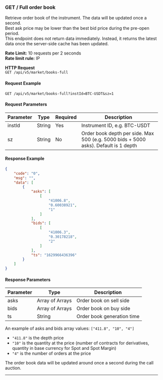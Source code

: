 ### GET / Full order book

Retrieve order book of the instrument. The data will be updated once a second.  
Best ask price may be lower than the best bid price during the pre-open period.  
This endpoint does not return data immediately. Instead, it returns the latest data once the server-side cache has been updated.

**Rate Limit:** 10 requests per 2 seconds  
**Rate limit rule:** IP

**HTTP Request**  
`GET /api/v5/market/books-full`

#### Request Example

```
GET /api/v5/market/books-full?instId=BTC-USDT&sz=1
```

#### Request Parameters

| Parameter | Type   | Required | Description                                   |
| --------- | ------ | -------- | --------------------------------------------- |
| instId    | String | Yes      | Instrument ID, e.g. BTC-USDT                   |
| sz        | String | No       | Order book depth per side. Max 500 (e.g. 5000 bids + 5000 asks). Default is 1 depth |

#### Response Example

```json
{
    "code": "0",
    "msg": "",
    "data": [
        {
            "asks": [
                [
                    "41006.8",
                    "0.60038921",
                    "1"
                ]
            ],
            "bids": [
                [
                    "41006.3",
                    "0.30178218",
                    "2"
                ]
            ],
            "ts": "1629966436396"
        }
    ]
}
```

#### Response Parameters

| Parameter | Type           | Description                                                                       |
|-----------|----------------|-----------------------------------------------------------------------------------|
| asks      | Array of Arrays | Order book on sell side                                                           |
| bids      | Array of Arrays | Order book on buy side                                                            |
| ts        | String          | Order book generation time                                                        |

An example of asks and bids array values: `["411.8", "10", "4"]`  
- `"411.8"` is the depth price  
- `"10"` is the quantity at the price (number of contracts for derivatives, quantity in base currency for Spot and Spot Margin)  
- `"4"` is the number of orders at the price  

The order book data will be updated around once a second during the call auction.

***
